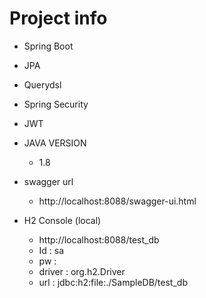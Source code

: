 Project info
===============

- Spring Boot
- JPA
- Querydsl
- Spring Security
- JWT

- JAVA VERSION
  - 1.8
  
- swagger url
  - http://localhost:8088/swagger-ui.html

- H2 Console (local)
  - http://localhost:8088/test_db
  - Id : sa
  - pw :
  - driver : org.h2.Driver
  - url : jdbc:h2:file:./SampleDB/test_db

